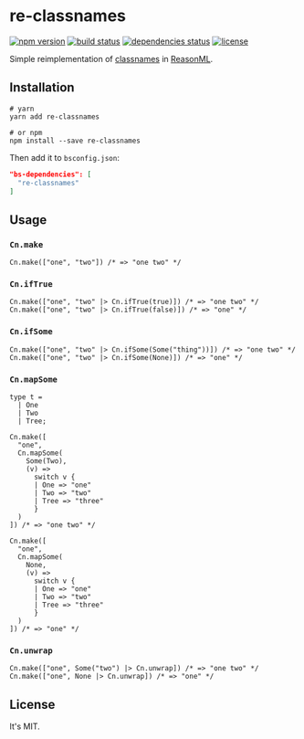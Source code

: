 # re-classnames

[![npm version](https://img.shields.io/npm/v/re-classnames.svg?style=flat-square)](https://www.npmjs.com/package/re-classnames)
[![build status](https://img.shields.io/travis/alexfedoseev/re-classnames/master.svg?style=flat-square)](https://travis-ci.org/alexfedoseev/re-classnames)
[![dependencies status](https://img.shields.io/gemnasium/alexfedoseev/re-classnames.svg?style=flat-square)](https://gemnasium.com/alexfedoseev/re-classnames)
[![license](https://img.shields.io/npm/l/re-classnames.svg?style=flat-square)](https://www.npmjs.com/package/re-classnames)

Simple reimplementation of [classnames](https://github.com/JedWatson/classnames) in [ReasonML](https://reasonml.github.io).

## Installation

```shell
# yarn
yarn add re-classnames

# or npm
npm install --save re-classnames
```

Then add it to `bsconfig.json`:

```json
"bs-dependencies": [
  "re-classnames"
]
```

## Usage

### `Cn.make`
```reason
Cn.make(["one", "two"]) /* => "one two" */
```

### `Cn.ifTrue`
```reason
Cn.make(["one", "two" |> Cn.ifTrue(true)]) /* => "one two" */
Cn.make(["one", "two" |> Cn.ifTrue(false)]) /* => "one" */
```

### `Cn.ifSome`
```reason
Cn.make(["one", "two" |> Cn.ifSome(Some("thing"))]) /* => "one two" */
Cn.make(["one", "two" |> Cn.ifSome(None)]) /* => "one" */
```

### `Cn.mapSome`
```reason
type t =
  | One
  | Two
  | Tree;

Cn.make([
  "one",
  Cn.mapSome(
    Some(Two),
    (v) =>
      switch v {
      | One => "one"
      | Two => "two"
      | Tree => "three"
      }
  )
]) /* => "one two" */

Cn.make([
  "one",
  Cn.mapSome(
    None,
    (v) =>
      switch v {
      | One => "one"
      | Two => "two"
      | Tree => "three"
      }
  )
]) /* => "one" */
```

### `Cn.unwrap`
```reason
Cn.make(["one", Some("two") |> Cn.unwrap]) /* => "one two" */
Cn.make(["one", None |> Cn.unwrap]) /* => "one" */
```

## License
It's MIT.

